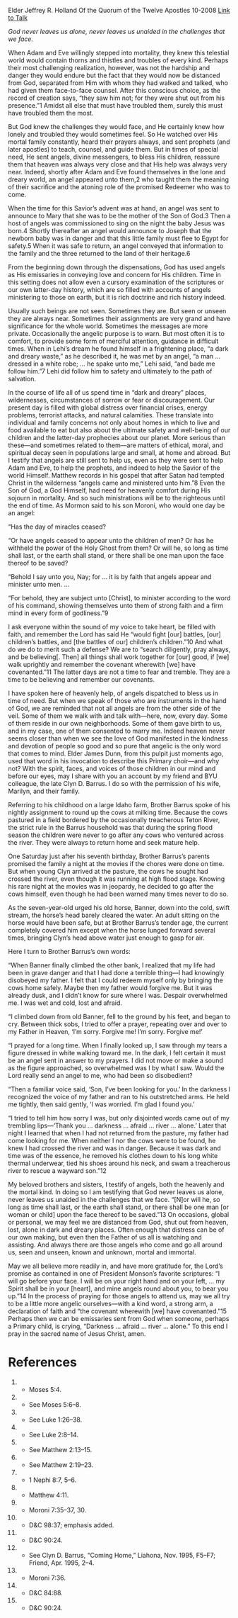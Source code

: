 Elder Jeffrey R. Holland
Of the Quorum of the Twelve Apostles
10-2008
[Link to Talk](https://www.churchofjesuschrist.org/study/general-conference/2008/10/the-ministry-of-angels?lang=eng)

_God never leaves us alone, never leaves us unaided in the challenges that we face._

When Adam and Eve willingly stepped into mortality, they knew this telestial world would contain thorns and thistles and troubles of every kind. Perhaps their most challenging realization, however, was not the hardship and danger they would endure but the fact that they would now be distanced from God, separated from Him with whom they had walked and talked, who had given them face-to-face counsel. After this conscious choice, as the record of creation says, “they saw him not; for they were shut out from his presence.”1 Amidst all else that must have troubled them, surely this must have troubled them the most.

But God knew the challenges they would face, and He certainly knew how lonely and troubled they would sometimes feel. So He watched over His mortal family constantly, heard their prayers always, and sent prophets (and later apostles) to teach, counsel, and guide them. But in times of special need, He sent angels, divine messengers, to bless His children, reassure them that heaven was always very close and that His help was always very near. Indeed, shortly after Adam and Eve found themselves in the lone and dreary world, an angel appeared unto them,2 who taught them the meaning of their sacrifice and the atoning role of the promised Redeemer who was to come.

When the time for this Savior’s advent was at hand, an angel was sent to announce to Mary that she was to be the mother of the Son of God.3 Then a host of angels was commissioned to sing on the night the baby Jesus was born.4 Shortly thereafter an angel would announce to Joseph that the newborn baby was in danger and that this little family must flee to Egypt for safety.5 When it was safe to return, an angel conveyed that information to the family and the three returned to the land of their heritage.6

From the beginning down through the dispensations, God has used angels as His emissaries in conveying love and concern for His children. Time in this setting does not allow even a cursory examination of the scriptures or our own latter-day history, which are so filled with accounts of angels ministering to those on earth, but it is rich doctrine and rich history indeed.

Usually such beings are not seen. Sometimes they are. But seen or unseen they are always near. Sometimes their assignments are very grand and have significance for the whole world. Sometimes the messages are more private. Occasionally the angelic purpose is to warn. But most often it is to comfort, to provide some form of merciful attention, guidance in difficult times. When in Lehi’s dream he found himself in a frightening place, “a dark and dreary waste,” as he described it, he was met by an angel, “a man … dressed in a white robe; … he spake unto me,” Lehi said, “and bade me follow him.”7 Lehi did follow him to safety and ultimately to the path of salvation.

In the course of life all of us spend time in “dark and dreary” places, wildernesses, circumstances of sorrow or fear or discouragement. Our present day is filled with global distress over financial crises, energy problems, terrorist attacks, and natural calamities. These translate into individual and family concerns not only about homes in which to live and food available to eat but also about the ultimate safety and well-being of our children and the latter-day prophecies about our planet. More serious than these—and sometimes related to them—are matters of ethical, moral, and spiritual decay seen in populations large and small, at home and abroad. But I testify that angels are still sent to help us, even as they were sent to help Adam and Eve, to help the prophets, and indeed to help the Savior of the world Himself. Matthew records in his gospel that after Satan had tempted Christ in the wilderness “angels came and ministered unto him.”8 Even the Son of God, a God Himself, had need for heavenly comfort during His sojourn in mortality. And so such ministrations will be to the righteous until the end of time. As Mormon said to his son Moroni, who would one day be an angel:

“Has the day of miracles ceased?

“Or have angels ceased to appear unto the children of men? Or has he withheld the power of the Holy Ghost from them? Or will he, so long as time shall last, or the earth shall stand, or there shall be one man upon the face thereof to be saved?

“Behold I say unto you, Nay; for … it is by faith that angels appear and minister unto men. …

“For behold, they are subject unto [Christ], to minister according to the word of his command, showing themselves unto them of strong faith and a firm mind in every form of godliness.”9

I ask everyone within the sound of my voice to take heart, be filled with faith, and remember the Lord has said He “would fight [our] battles, [our] children’s battles, and [the battles of our] children’s children.”10 And what do we do to merit such a defense? We are to “search diligently, pray always, and be believing[. Then] all things shall work together for [our] good, if [we] walk uprightly and remember the covenant wherewith [we] have covenanted.”11 The latter days are not a time to fear and tremble. They are a time to be believing and remember our covenants.

I have spoken here of heavenly help, of angels dispatched to bless us in time of need. But when we speak of those who are instruments in the hand of God, we are reminded that not all angels are from the other side of the veil. Some of them we walk with and talk with—here, now, every day. Some of them reside in our own neighborhoods. Some of them gave birth to us, and in my case, one of them consented to marry me. Indeed heaven never seems closer than when we see the love of God manifested in the kindness and devotion of people so good and so pure that angelic is the only word that comes to mind. Elder James Dunn, from this pulpit just moments ago, used that word in his invocation to describe this Primary choir—and why not? With the spirit, faces, and voices of those children in our mind and before our eyes, may I share with you an account by my friend and BYU colleague, the late Clyn D. Barrus. I do so with the permission of his wife, Marilyn, and their family.

Referring to his childhood on a large Idaho farm, Brother Barrus spoke of his nightly assignment to round up the cows at milking time. Because the cows pastured in a field bordered by the occasionally treacherous Teton River, the strict rule in the Barrus household was that during the spring flood season the children were never to go after any cows who ventured across the river. They were always to return home and seek mature help.

One Saturday just after his seventh birthday, Brother Barrus’s parents promised the family a night at the movies if the chores were done on time. But when young Clyn arrived at the pasture, the cows he sought had crossed the river, even though it was running at high flood stage. Knowing his rare night at the movies was in jeopardy, he decided to go after the cows himself, even though he had been warned many times never to do so.

As the seven-year-old urged his old horse, Banner, down into the cold, swift stream, the horse’s head barely cleared the water. An adult sitting on the horse would have been safe, but at Brother Barrus’s tender age, the current completely covered him except when the horse lunged forward several times, bringing Clyn’s head above water just enough to gasp for air.



Here I turn to Brother Barrus’s own words:

“When Banner finally climbed the other bank, I realized that my life had been in grave danger and that I had done a terrible thing—I had knowingly disobeyed my father. I felt that I could redeem myself only by bringing the cows home safely. Maybe then my father would forgive me. But it was already dusk, and I didn’t know for sure where I was. Despair overwhelmed me. I was wet and cold, lost and afraid.

“I climbed down from old Banner, fell to the ground by his feet, and began to cry. Between thick sobs, I tried to offer a prayer, repeating over and over to my Father in Heaven, ‘I’m sorry. Forgive me! I’m sorry. Forgive me!’

“I prayed for a long time. When I finally looked up, I saw through my tears a figure dressed in white walking toward me. In the dark, I felt certain it must be an angel sent in answer to my prayers. I did not move or make a sound as the figure approached, so overwhelmed was I by what I saw. Would the Lord really send an angel to me, who had been so disobedient?

“Then a familiar voice said, ‘Son, I’ve been looking for you.’ In the darkness I recognized the voice of my father and ran to his outstretched arms. He held me tightly, then said gently, ‘I was worried. I’m glad I found you.’

“I tried to tell him how sorry I was, but only disjointed words came out of my trembling lips—‘Thank you … darkness … afraid … river … alone.’ Later that night I learned that when I had not returned from the pasture, my father had come looking for me. When neither I nor the cows were to be found, he knew I had crossed the river and was in danger. Because it was dark and time was of the essence, he removed his clothes down to his long white thermal underwear, tied his shoes around his neck, and swam a treacherous river to rescue a wayward son.”12

My beloved brothers and sisters, I testify of angels, both the heavenly and the mortal kind. In doing so I am testifying that God never leaves us alone, never leaves us unaided in the challenges that we face. “[N]or will he, so long as time shall last, or the earth shall stand, or there shall be one man [or woman or child] upon the face thereof to be saved.”13 On occasions, global or personal, we may feel we are distanced from God, shut out from heaven, lost, alone in dark and dreary places. Often enough that distress can be of our own making, but even then the Father of us all is watching and assisting. And always there are those angels who come and go all around us, seen and unseen, known and unknown, mortal and immortal.

May we all believe more readily in, and have more gratitude for, the Lord’s promise as contained in one of President Monson’s favorite scriptures: “I will go before your face. I will be on your right hand and on your left, … my Spirit shall be in your [heart], and mine angels round about you, to bear you up.”14 In the process of praying for those angels to attend us, may we all try to be a little more angelic ourselves—with a kind word, a strong arm, a declaration of faith and “the covenant wherewith [we] have covenanted.”15 Perhaps then we can be emissaries sent from God when someone, perhaps a Primary child, is crying, “Darkness … afraid … river … alone.” To this end I pray in the sacred name of Jesus Christ, amen.

# References
1. - Moses 5:4.
2. - See Moses 5:6–8.
3. - See Luke 1:26–38.
4. - See Luke 2:8–14.
5. - See Matthew 2:13–15.
6. - See Matthew 2:19–23.
7. - 1 Nephi 8:7, 5–6.
8. - Matthew 4:11.
9. - Moroni 7:35–37, 30.
10. - D&C 98:37; emphasis added.
11. - D&C 90:24.
12. - See Clyn D. Barrus, “Coming Home,” Liahona, Nov. 1995, F5–F7; Friend, Apr. 1995, 2–4.
13. - Moroni 7:36.
14. - D&C 84:88.
15. - D&C 90:24.